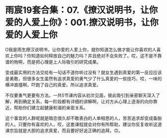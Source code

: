 # 雨宸19套合集：07.《撩汉说明书，让你爱的人爱上你》：001.撩汉说明书，让你爱的人爱上你

O我是雨生撩汉说明书，让你爱的人爱上你，就你知道怎么做才能让你喜欢的人喜欢上你吗？你知道如何释放自己的魅力吗？并且绝对不会失败了。哎，这不是不靠谱的物啊，而是把心理是上人际吸引的研究成果。

变成最实用的方法交给有一句话不道你听过没有？就女生遇到真爱的第一反应应该是勇敢，但很多女生虽然有追求真爱的勇气少了什么真爱的一些技巧，哎，一味的横冲直撞啊，吓跑了自己的真爱。所以追求真爱。

不仅要勇气更要有方法。一共5节课内容从初次见面，彼此吸引到亲密聊天深入了解，再到确定关系，每一阶段都有详细的讲解啊，让对方从心理上逐渐的向你靠近，帮助你们建立起健康和谐的亲密关系。

这个事宜的人群呢就是暗恋很久却不敢表白的人单相思的人，苦苦追求却变成备胎的人。只要你有喜欢的人，哎，这套课程就会对你有所帮助，建议你反复收听这道课宗旨就是大胆的追求真爱，而且要好好追正确的追拜。😊。

